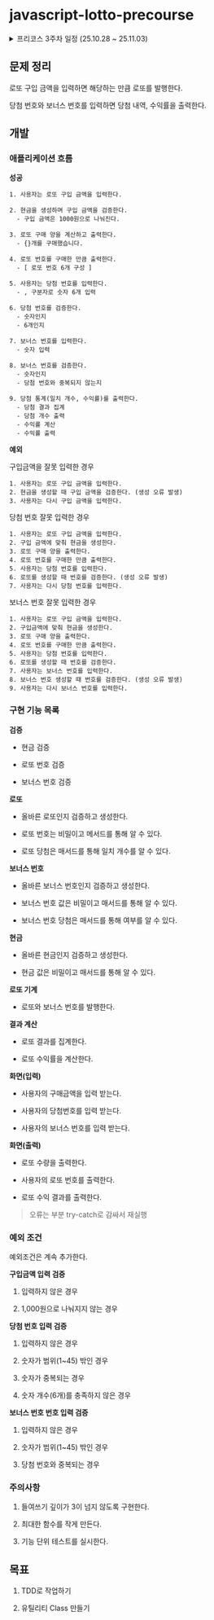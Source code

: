 # javascript-lotto-precourse

<details>
  <summary>프리코스 3주차 일정 (25.10.28 ~ 25.11.03)</summary>

- 25.10.28.(화) README 작성

</details>

## 문제 정리

로또 구입 금액을 입력하면 해당하는 만큼 로또를 발행한다.

당첨 번호와 보너스 번호를 입력하면 당첨 내역, 수익률을 출력한다.

## 개발

### 애플리케이션 흐름

**성공**

```
1. 사용자는 로또 구입 금액을 입력한다.

2. 현금을 생성하며 구입 금액을 검증한다.
  - 구입 금액은 1000원으로 나눠진다.

3. 로또 구매 양을 계산하고 출력한다.
  - {}개를 구매했습니다.

4. 로또 번호를 구매한 만큼 출력한다.
  - [ 로또 번호 6개 구성 ]

5. 사용자는 당첨 번호를 입력한다.
  - , 구분자로 숫자 6개 입력

6. 당첨 번호를 검증한다.
  - 숫자인지
  - 6개인지

7. 보너스 번호를 입력한다.
  - 숫자 입력

8. 보너스 번호를 검증한다.
  - 숫자인지
  - 당첨 번호와 중복되지 않는지

9. 당첨 통계(일치 개수, 수익률)를 출력한다.
  - 당첨 결과 집계
  - 당첨 개수 출력
  - 수익률 계산
  - 수익률 출력
```

**예외**

구입금액을 잘못 입력한 경우

```
1. 사용자는 로또 구입 금액을 입력한다.
2. 현금을 생성할 때 구입 금액을 검증한다. (생성 오류 발생)
3. 사용자는 다시 구입 금액을 입력한다.
```

당첨 번호 잘못 입력한 경우

```
1. 사용자는 로또 구입 금액을 입력한다.
2. 구입 금액에 맞춰 현금을 생성한다.
3. 로또 구매 양을 출력한다.
4. 로또 번호를 구매한 만큼 출력한다.
5. 사용자는 당첨 번호를 입력한다.
6. 로또를 생성할 때 번호를 검증한다. (생성 오류 발생)
7. 사용자는 다시 당첨 번호를 입력한다.
```

보너스 번호 잘못 입력한 경우

```
1. 사용자는 로또 구입 금액을 입력한다.
2. 구입금액에 맞춰 현금을 생성한다.
3. 로또 구매 양을 출력한다.
4. 로또 번호를 구매한 만큼 출력한다.
5. 사용자는 당첨 번호를 입력한다.
6. 로또를 생성할 때 번호를 검증한다.
7. 사용자는 보너스 번호를 입력한다.
8. 보너스 번호 생성할 때 번호를 검증한다. (생성 오류 발생)
9. 사용자는 다시 보너스 번호를 입력한다.
```

### 구현 기능 목록

**검증**

- 현금 검증

- 로또 번호 검증

- 보너스 번호 검증

**로또**

- 올바른 로또인지 검증하고 생성한다.

- 로또 번호는 비밀이고 메서드를 통해 알 수 있다.

- 로또 당첨은 매서드를 통해 일치 개수를 알 수 있다.

**보너스 번호**

- 올바른 보너스 번호인지 검증하고 생성한다.

- 보너스 번호 값은 비밀이고 매서드를 통해 알 수 있다.

- 보너스 번호 당첨은 매서드를 통해 여부를 알 수 있다.

**현금**

- 올바른 현금인지 검증하고 생성한다.

- 현금 값은 비밀이고 매서드를 통해 알 수 있다.

**로또 기계**

- 로또와 보너스 번호를 발행한다.

**결과 계산**

- 로또 결과를 집계한다.

- 로또 수익률을 계산한다.

**화면(입력)**

- 사용자의 구매금액을 입력 받는다.

- 사용자의 당첨번호를 입력 받는다.

- 사용자의 보너스 번호를 입력 받는다.

**화면(출력)**

- 로또 수량을 출력한다.

- 사용자의 로또 번호를 출력한다.

- 로또 수익 결과를 출력한다.

> 오류는 부분 try-catch로 감싸서 재실행

### 예외 조건

예외조건은 계속 추가한다.

**구입금액 입력 검증**

1. 입력하지 않은 경우

2. 1,000원으로 나눠지지 않는 경우

**당첨 번호 입력 검증**

1. 입력하지 않은 경우

2. 숫자가 범위(1~45) 밖인 경우

3. 숫자가 중복되는 경우

4. 숫자 개수(6개)를 충족하지 않은 경우

**보너스 번호 번호 입력 검증**

1. 입력하지 않은 경우

2. 숫자가 범위(1~45) 밖인 경우

3. 당첨 번호와 중복되는 경우

### 주의사항

1. 들여쓰기 깊이가 3이 넘지 않도록 구현한다.

2. 최대한 함수를 작게 만든다.

3. 기능 단위 테스트를 실시한다.

## 목표

1. TDD로 작업하기

2. 유틸리티 Class 만들기
